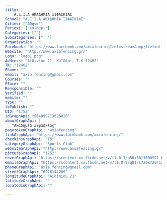 ```yaml
---
title: |
    Α.Ξ.Ι.Α ΑΚΑΔΗΜΙΑ ΞΙΦΑΣΚΙΑΣ
School: "Α.Ξ.Ι.Α ΑΚΑΔΗΜΙΑ ΞΙΦΑΣΚΙΑΣ"
Cities: ["Αθήνα"]
Perioxi: ["Χαϊδάρι"]
Categories: [""]
Subcategories: ["  "]
Organization: ""
Facebook: "https://www.facebook.com/axiafencing?ref=stream&amp;fref=nf"
Website: "http://www.axiafencing.gr/"
Logo: "logo1.png"
Address: "Αϊδινίου 21, Χαϊδάρι, Τ.Κ 12462"
TK: "12462"
Phone: ""
email: "axia.fencing@gmail.com"
Courses: ""
Place: ""
Rensponsible: ""
Verified: ""
mobile: ""
type: ""
toPublish: ""
UID: "1752"
idGraphApi: "564099713626020"
aboutGraphApi: | 
   "Ακαδημία Ξιφασκίας"
pagetokenGraphApi: "axiafencing"
linkGraphApi: "https://www.facebook.com/axiafencing/"
checkinsGraphApi: "15"
categoryGraphApi: "Sports Club"
websiteGraphApi: "http://www.axiafencing.gr"
pictureGraphApi: "1752"
coverGraphApi: "https://scontent.xx.fbcdn.net/v/t1.0-1/p50x50/1600991_614643171905007_1120464387_n.jpg?oh=fd194bbece5d52b9db1f3034c824eb5e&amp;oe=5B3BA371"
emailsGraphApi: "https://scontent.xx.fbcdn.net/v/t1.0-9/q81/s720x720/1240292_564123943623597_930451424_n.jpg?oh=4f57dce3bcae3bd5b5de1179649e9371&amp;oe=5B3D2582"
phoneGraphApi: "axia.fencing@gmail.com"
streetGraphApi: "6978144289"
longitudeGraphApi: "Aidiniou 21"
latitudeGraphApi: ""
locatedinGraphApi: ""

---
```




